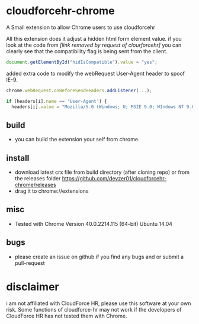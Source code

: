 # cloudforcehr-chrome
A Small extension to allow Chrome users to use cloudforcehr

All this extension does it adjust a hidden html form element value. 
if you look at the code from *[link removed by request of clourforcehr]*
you can clearly see that the compatibility flag is being sent from the client.

```javascript
document.getElementById("hidIsCompatible").value = "yes";
```
added extra code to modify the webRequest User-Agent header to spoof IE-9. 

```javascript
chrome.webRequest.onBeforeSendHeaders.addListener(...);

if (headers[i].name == 'User-Agent') {
  headers[i].value = "Mozilla/5.0 (Windows; U; MSIE 9.0; WIndows NT 9.0; en-US))";
```

## build 
- you can build the extension your self from chrome.

## install
- download latest crx file from build directory (after cloning repo) or from the releases folder https://github.com/devzer01/cloudforcehr-chrome/releases
- drag it to chrome://extensions

## misc
- Tested with Chrome Version 40.0.2214.115 (64-bit) Ubuntu 14.04

## bugs
- please create an issue on github if you find any bugs and or submit a pull-request

# disclaimer 
i am not affiliated with CloudForce HR, please use this software at your own risk. Some functions of cloudforce-hr may not work if the developers of CloudForce HR has not tested them with Chrome.
